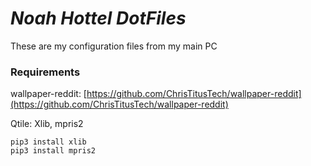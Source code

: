 # *Noah Hottel DotFiles*

These are my configuration files from my main PC

### Requirements

wallpaper-reddit: [https://github.com/ChrisTitusTech/wallpaper-reddit](https://github.com/ChrisTitusTech/wallpaper-reddit)

Qtile: Xlib, mpris2

```
pip3 install xlib
pip3 install mpris2
```
